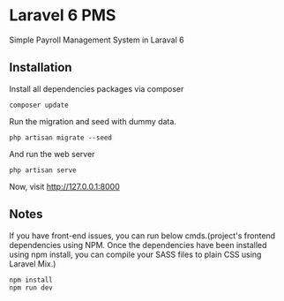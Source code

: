 # Laravel 6 PMS
Simple Payroll Management System in Laraval 6
## Installation

Install all dependencies packages via composer

```
composer update
```

Run the migration and seed with dummy data.

```
php artisan migrate --seed
```

And run the web server

```
php artisan serve
```

Now, visit  http://127.0.0.1:8000 

## Notes

If you have front-end issues, you can run below cmds.(project's frontend dependencies using NPM. Once the dependencies have been installed using npm install, you can compile your SASS files to plain CSS using Laravel Mix.)
```
npm install
npm run dev
```
